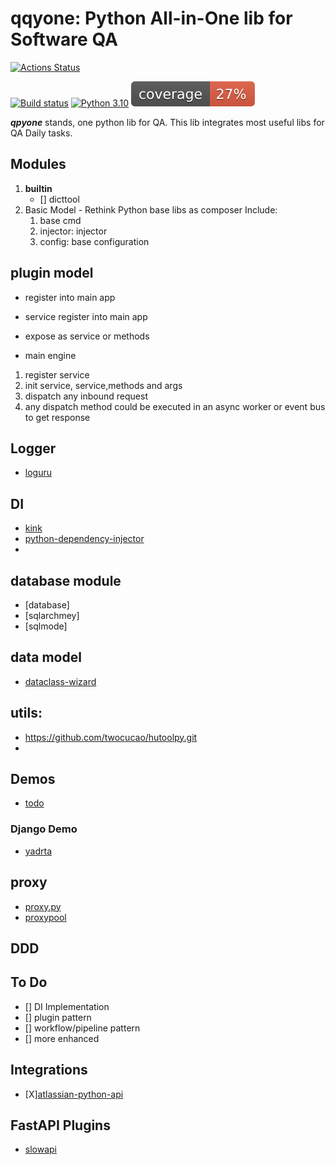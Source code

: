 # qqyone: Python All-in-One lib for Software QA
<a href="https://github.com/qdriven/qpyone/actions"><img alt="Actions Status" src="https://github.com/qdriven/qpyone/workflows/build/badge.svg"></a>

[![Build status](https://github.com/qdriven/qpyone/workflows/build/badge.svg?branch=main&event=push)](https://github.com/qdriven/qpyone/actions?query=workflow%3Abuild)
[![Python 3.10](https://img.shields.io/badge/python-3.10-blue.svg)](https://www.python.org/downloads/release/python-310/)
![coverage](./assets/images/coverage.svg)

***qpyone*** stands, one python lib for QA.
This lib integrates most useful libs for QA Daily tasks.

## Modules
1. **builtin**
   - [] dicttool
2. Basic Model - Rethink Python base libs as composer
Include:
   1. base cmd 
   2. injector: injector 
   3. config: base configuration

## plugin model

- register into main app
- service register into main app
- expose as service or methods

- main engine
1. register service
2. init service, service,methods and args
3. dispatch any inbound request 
4. any dispatch method could be executed in an async worker or event bus to get response

## Logger

- [loguru](https://github.com/Delgan/loguru)
## DI
- [kink](https://github.com/kodemore/kink)
- [python-dependency-injector](https://github.com/ets-labs/python-dependency-injector.git)
- 
## database module
- [database]
- [sqlarchmey]
- [sqlmode]

## data model

- [dataclass-wizard](https://github.com/rnag/dataclass-wizard.git)

## utils:
-  https://github.com/twocucao/hutoolpy.git
- 
## Demos
- [todo](https://github.com/GArmane/python-fastapi-hex-todo.git)

### Django Demo
- [yadrta](https://github.com/SerhatTeker/yadrta.git)

## proxy

- [proxy.py](https://github.com/abhinavsingh/proxy.py.git)
- [proxypool](https://github.com/Python3WebSpider/ProxyPool.git)


## DDD


## To Do

- [] DI Implementation
- [] plugin pattern
- [] workflow/pipeline pattern
- [] more enhanced 

## Integrations

- [X][atlassian-python-api]( https://github.com/atlassian-api/atlassian-python-api.git)

## FastAPI Plugins

- [slowapi](https://github.com/laurentS/slowapi)
